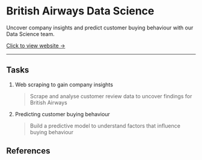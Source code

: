 # British Airways Data Science
Uncover company insights and predict customer buying behaviour with our Data Science team.

[Click to view website →]()

---

## Tasks

1. Web scraping to gain company insights
      > Scrape and analyse customer review data to uncover findings for British Airways

2. Predicting customer buying behaviour
      > Build a predictive model to understand factors that influence buying behaviour

## References
